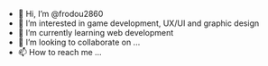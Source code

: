- 👋 Hi, I’m @frodou2860
- 👀 I’m interested in game development, UX/UI and graphic design
- 🌱 I’m currently learning web development
- 💞️ I’m looking to collaborate on ...
- 📫 How to reach me ...

<!---
frodou2860/frodou2860 is a ✨ special ✨ repository because its `README.md` (this file) appears on your GitHub profile.
You can click the Preview link to take a look at your changes.
--->
